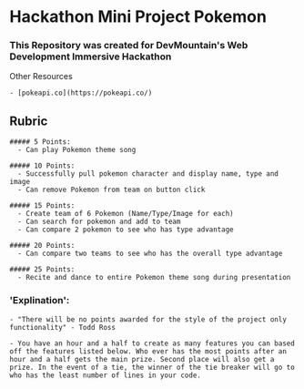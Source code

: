 # Hackathon Mini Project Pokemon 

### This Repository was created for DevMountain's Web Development Immersive Hackathon

Other Resources 

    - [pokeapi.co](https://pokeapi.co/) 

## Rubric

    ##### 5 Points:
      - Can play Pokemon theme song

    ##### 10 Points:
      - Successfully pull pokemon character and display name, type and image
      - Can remove Pokemon from team on button click

    ##### 15 Points:
      - Create team of 6 Pokemon (Name/Type/Image for each)
      - Can search for pokemon and add to team
      - Can compare 2 pokemon to see who has type advantage

    ##### 20 Points:
      - Can compare two teams to see who has the overall type advantage

    ##### 25 Points: 
      - Recite and dance to entire Pokemon theme song during presentation

### 'Explination':

    - "There will be no points awarded for the style of the project only functionality" - Todd Ross

    - You have an hour and a half to create as many features you can based off the features listed below. Who ever has the most points after an hour and a half gets the main prize. Second place will also get a prize. In the event of a tie, the winner of the tie breaker will go to who has the least number of lines in your code.

